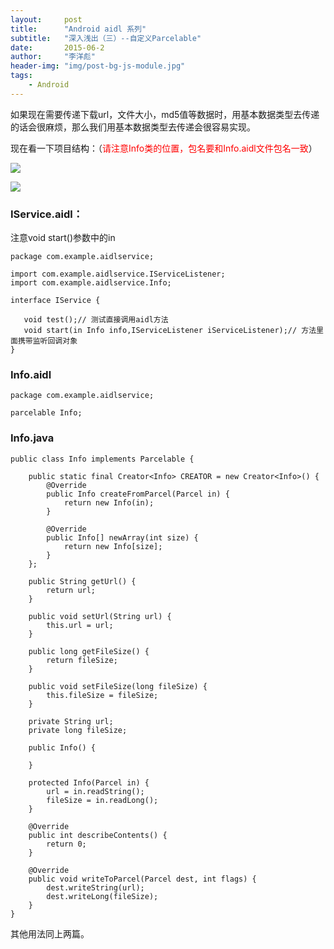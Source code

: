 ```yaml
---
layout:     post
title:      "Android aidl 系列"
subtitle:   "深入浅出（三）--自定义Parcelable"
date:       2015-06-2
author:     "李洋彪"
header-img: "img/post-bg-js-module.jpg"
tags:
    - Android
---
```


如果现在需要传递下载url，文件大小，md5值等数据时，用基本数据类型去传递的话会很麻烦，那么我们用基本数据类型去传递会很容易实现。

现在看一下项目结构：（<font color = red>请注意Info类的位置，包名要和Info.aidl文件包名一致</font>）

![](https://i.imgur.com/MxWPQi7.png)

![](https://i.imgur.com/1nDjojO.png)

### IService.aidl：

注意void start()参数中的in

	package com.example.aidlservice;

	import com.example.aidlservice.IServiceListener;
	import com.example.aidlservice.Info;
	
	interface IService {

	   void test();// 测试直接调用aidl方法
	   void start(in Info info,IServiceListener iServiceListener);// 方法里面携带监听回调对象
	}

### Info.aidl

	package com.example.aidlservice;

	parcelable Info;

### Info.java

	public class Info implements Parcelable {
	
	    public static final Creator<Info> CREATOR = new Creator<Info>() {
	        @Override
	        public Info createFromParcel(Parcel in) {
	            return new Info(in);
	        }
	
	        @Override
	        public Info[] newArray(int size) {
	            return new Info[size];
	        }
	    };
	
	    public String getUrl() {
	        return url;
	    }
	
	    public void setUrl(String url) {
	        this.url = url;
	    }
	
	    public long getFileSize() {
	        return fileSize;
	    }
	
	    public void setFileSize(long fileSize) {
	        this.fileSize = fileSize;
	    }
	
	    private String url;
	    private long fileSize;
	
	    public Info() {
	
	    }
	
	    protected Info(Parcel in) {
	        url = in.readString();
	        fileSize = in.readLong();
	    }
	
	    @Override
	    public int describeContents() {
	        return 0;
	    }
	
	    @Override
	    public void writeToParcel(Parcel dest, int flags) {
	        dest.writeString(url);
	        dest.writeLong(fileSize);
	    }
	}

其他用法同上两篇。